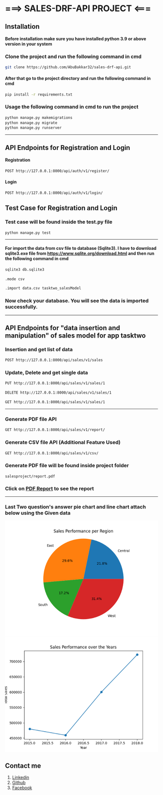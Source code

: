 # ===> SALES-DRF-API PROJECT <===

## Installation
#### Before installation make sure you have installed python 3.9 or above version in your system

### Clone the project and run the following command in cmd

```bash
git clone https://github.com/AbuBakkar32/sales-drf-api.git
```
#### After that go to the project directory and run the following command in cmd
```bash
pip install -r requirements.txt
```

### Usage the following command in cmd to run the project

```bash
python manage.py makemigrations
python manage.py migrate
python manage.py runserver
```

----------------------------------------------------------------------------------------------------------------------------

## API Endpoints for Registration and Login

#### Registration

```bash
POST http://127.0.0.1:8000/api/auth/v1/register/
```

#### Login

```bash
POST http://127.0.0.1:8000/api/auth/v1/login/
```

## Test Case for Registration and Login
### Test case will be found inside the test.py file

```bash
python manage.py test
```

----------------------------------------------------------------------------------------------------------------------------
#### For import the data from csv file to database (Sqlite3). I have to download sqlite3.exe file from https://www.sqlite.org/download.html and then run the following command in cmd

```bash
sqlite3 db.sqlite3
```
```bash
.mode csv
```
```bash
.import data.csv tasktwo_salesModel
```
### Now check your database. You will see the data is imported successfully.

----------------------------------------------------------------------------------------------------------------------------
## API Endpoints for "data insertion and manipulation" of sales model for app tasktwo

### Insertion and get list of data

```bash
POST http://127.0.0.1:8000/api/sales/v1/sales
```

### Update, Delete and get single data

```bash
PUT http://127.0.0.1:8000/api/sales/v1/sales/1
```

```bash
DELETE http://127.0.0.1:8000/api/sales/v1/sales/1
```

```bash
GET http://127.0.0.1:8000/api/sales/v1/sales/1
```

----------------------------------------------------------------------------------------------------------------------------

### Generate PDF file API

```bash
GET http://127.0.0.1:8000/api/sales/v1/report/
```
### Generate CSV file API (Additional Feature Used)

```bash
GET http://127.0.0.1:8000/api/sales/v1/csv/
```

### Generate PDF file will be found inside project folder
```
salesproject/report.pdf
```
### Click on [PDF Report](https://drive.google.com/file/d/1a0mc9kDwsGUMOb9FZ4HUro53h3fjFfZJ/view?usp=sharing) to see the report

----------------------------------------------------------------------------------------------------------------------------


### Last Two question's answer pie chart and line chart attach below using the Given data
![sales_performance_pie_chart.png](salesproject%2Fsales_performance_pie_chart.png)
![sales_performance_line_chart.png](salesproject%2Fsales_performance_line_chart.png)

## Contact me
1. [Linkedin](https://www.linkedin.com/in/abu-bakkar-siddik-17b860196/) <br>
2. [Github](https://github.com/AbuBakkar32)
3. [Facebook](https://www.facebook.com/abubakkarswe)
